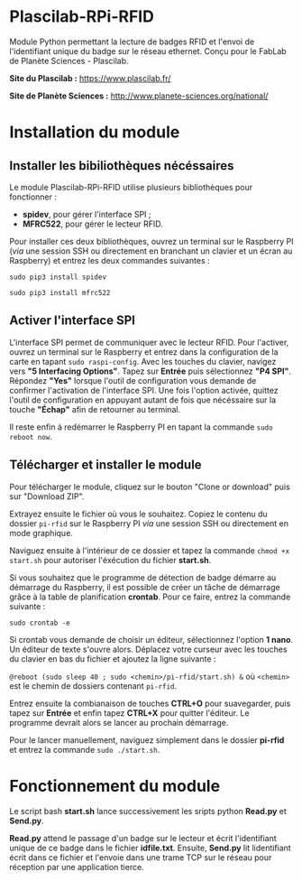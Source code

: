 # Plascilab-RPi-RFID
Module Python permettant la lecture de badges RFID et l'envoi de l'identifiant unique du badge sur le réseau ethernet. Conçu pour le FabLab de Planète Sciences - Plascilab.

__Site du Plascilab :__ <https://www.plascilab.fr/>

__Site de Planète Sciences :__ <http://www.planete-sciences.org/national/>

# Installation du module

## Installer les bibiliothèques nécéssaires

Le module Plascilab-RPi-RFID utilise plusieurs bibliothèques pour fonctionner :

* __spidev__, pour gérer l'interface SPI ;
* __MFRC522__, pour gérer le lecteur RFID.

Pour installer ces deux bibliothèques, ouvrez un terminal sur le Raspberry PI (_via_ une session SSH ou directement en branchant un clavier et un écran au Raspberry) et entrez les deux commandes suivantes :

`sudo pip3 install spidev`

`sudo pip3 install mfrc522`

## Activer l'interface SPI

L'interface SPI permet de communiquer avec le lecteur RFID. Pour l'activer, ouvrez un terminal sur le Raspberry et entrez dans la configuration de la carte en tapant `sudo raspi-config`. Avec les touches du clavier, navigez vers __"5 Interfacing Options"__. Tapez sur __Entrée__ puis sélectionnez __"P4 SPI"__. Répondez __"Yes"__ lorsque l'outil de configuration vous demande de confirmer l'activation de l'interface SPI. Une fois l'option activée, quittez l'outil de configuration en appuyant autant de fois que nécéssaire sur la touche __"Échap"__ afin de retourner au terminal.

Il reste enfin à redémarrer le Raspberry PI en tapant la commande `sudo reboot now`.

## Télécharger et installer le module

Pour télécharger le module, cliquez sur le bouton "Clone or download" puis sur "Download ZIP".

Extrayez ensuite le fichier où vous le souhaitez. Copiez le contenu du dossier `pi-rfid` sur le Raspberry PI _via_ une session SSH ou directement en mode graphique.

Naviguez ensuite à l'intérieur de ce dossier et tapez la commande `chmod +x start.sh` pour autoriser l'éxécution du fichier __start.sh__.

Si vous souhaitez que le programme de détection de badge démarre au démarrage du Raspberry, il est possible de créer un tâche de démarrage grâce à la table de planification __crontab__. Pour ce faire, entrez la commande suivante :

`sudo crontab -e`

Si crontab vous demande de choisir un éditeur, sélectionnez l'option __1 nano__. Un éditeur de texte s'ouvre alors. Déplacez votre curseur avec les touches du clavier en bas du fichier et ajoutez la ligne suivante :

`@reboot (sudo sleep 40 ; sudo <chemin>/pi-rfid/start.sh) &` où `<chemin>` est le chemin de dossiers contenant `pi-rfid`.

Entrez ensuite la combianaison de touches __CTRL+O__ pour suavegarder, puis tapez sur __Entrée__ et enfin tapez __CTRL+X__ pour quitter l'éditeur. Le programme devrait alors se lancer au prochain démarrage.

Pour le lancer manuellement, naviguez simplement dans le dossier __pi-rfid__ et entrez la commande `sudo ./start.sh`.

# Fonctionnement du module

Le script bash __start.sh__ lance successivement les sripts python __Read.py__ et __Send.py__.

__Read.py__ attend le passage d'un badge sur le lecteur et écrit l'identifiant unique de ce badge dans le fichier __idfile.txt__. Ensuite, __Send.py__ lit lidentifiant écrit dans ce fichier et l'envoie dans une trame TCP sur le réseau pour réception par une application tierce.

